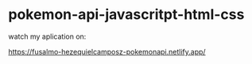 # pokemon-api-javascritpt-html-css

watch my aplication on:

https://fusalmo-hezequielcamposz-pokemonapi.netlify.app/
